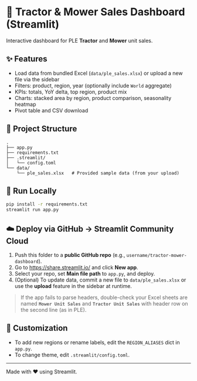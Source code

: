# 🚜 Tractor & Mower Sales Dashboard (Streamlit)

Interactive dashboard for PLE **Tractor** and **Mower** unit sales.

## ✨ Features
- Load data from bundled Excel (`data/ple_sales.xlsx`) or upload a new file via the sidebar
- Filters: product, region, year (optionally include `World` aggregate)
- KPIs: totals, YoY delta, top region, product mix
- Charts: stacked area by region, product comparison, seasonality heatmap
- Pivot table and CSV download

## 🧩 Project Structure
```
.
├── app.py
├── requirements.txt
├── .streamlit/
│   └── config.toml
└── data/
    └── ple_sales.xlsx   # Provided sample data (from your upload)
```

## 🚀 Run Locally
```bash
pip install -r requirements.txt
streamlit run app.py
```

## ☁️ Deploy via GitHub → Streamlit Community Cloud
1. Push this folder to a **public GitHub repo** (e.g., `username/tractor-mower-dashboard`).
2. Go to https://share.streamlit.io/ and click **New app**.
3. Select your repo, set **Main file path** to `app.py`, and deploy.
4. (Optional) To update data, commit a new file to `data/ple_sales.xlsx` or use the **upload** feature in the sidebar at runtime.

> If the app fails to parse headers, double-check your Excel sheets are named **`Mower Unit Sales`** and **`Tractor Unit Sales`** with header row on the second line (as in PLE).

## 🔧 Customization
- To add new regions or rename labels, edit the `REGION_ALIASES` dict in `app.py`.
- To change theme, edit `.streamlit/config.toml`.

---
Made with ❤️ using Streamlit.
